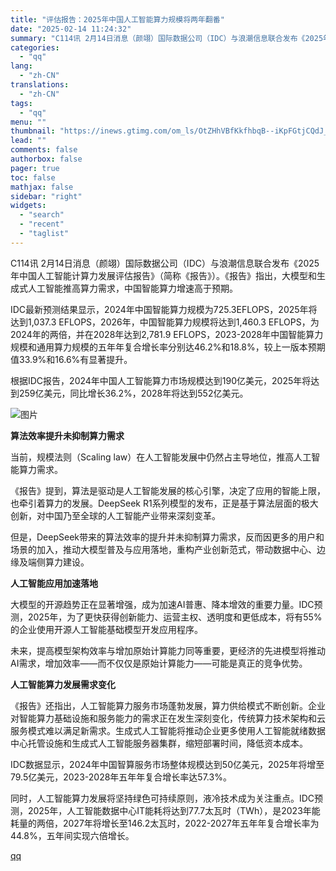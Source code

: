 ```yaml
---
title: "评估报告：2025年中国人工智能算力规模将两年翻番"
date: "2025-02-14 11:24:32"
summary: "C114讯 2月14日消息（颜翊）国际数据公司（IDC）与浪潮信息联合发布《2025年中国人工智能计..."
categories:
  - "qq"
lang:
  - "zh-CN"
translations:
  - "zh-CN"
tags:
  - "qq"
menu: ""
thumbnail: "https://inews.gtimg.com/om_ls/OtZHhVBfKkfhbqB--iKpFGtjCQdJ_AcpoeKKt6sTNabrAAA_640360/0"
lead: ""
comments: false
authorbox: false
pager: true
toc: false
mathjax: false
sidebar: "right"
widgets:
  - "search"
  - "recent"
  - "taglist"
---
```


C114讯 2月14日消息（颜翊）国际数据公司（IDC）与浪潮信息联合发布《2025年中国人工智能计算力发展评估报告》（简称《报告》）。《报告》指出，大模型和生成式人工智能推高算力需求，中国智能算力增速高于预期。

IDC最新预测结果显示，2024年中国智能算力规模为725.3EFLOPS，2025年将达到1,037.3 EFLOPS，2026年，中国智能算力规模将达到1,460.3 EFLOPS，为2024年的两倍，并在2028年达到2,781.9 EFLOPS，2023-2028年中国智能算力规模和通用算力规模的五年年复合增长率分别达46.2%和18.8%，较上一版本预期值33.9%和16.6%有显著提升。

根据IDC报告，2024年中国人工智能算力市场规模达到190亿美元，2025年将达到259亿美元，同比增长36.2%，2028年将达到552亿美元。

![图片](https://inews.gtimg.com/news_bt/OPmG_9BPi9SgyX831nFULyzFqp9-Zfyaes7f5uyiT8YuwAA/641)

**算法效率提升未抑制算力需求**

当前，规模法则（Scaling law）在人工智能发展中仍然占主导地位，推高人工智能算力需求。

《报告》提到，算法是驱动是人工智能发展的核心引擎，决定了应用的智能上限，也牵引着算力的发展。DeepSeek R1系列模型的发布，正是基于算法层面的极大创新，对中国乃至全球的人工智能产业带来深刻变革。

但是，DeepSeek带来的算法效率的提升并未抑制算力需求，反而因更多的用户和场景的加入，推动大模型普及与应用落地，重构产业创新范式，带动数据中心、边缘及端侧算力建设。

**人工智能应用加速落地**

大模型的开源趋势正在显著增强，成为加速AI普惠、降本增效的重要力量。IDC预测，2025年，为了更快获得创新能力、运营主权、透明度和更低成本，将有55%的企业使用开源人工智能基础模型开发应用程序。

未来，提高模型架构效率与增加原始计算能力同等重要，更经济的先进模型将推动AI需求，增加效率——而不仅仅是原始计算能力——可能是真正的竞争优势。

**人工智能算力发展需求变化**

《报告》还指出，人工智能算力服务市场蓬勃发展，算力供给模式不断创新。企业对智能算力基础设施和服务能力的需求正在发生深刻变化，传统算力技术架构和云服务模式难以满足新需求。生成式人工智能将推动企业更多使用人工智能就绪数据中心托管设施和生成式人工智能服务器集群，缩短部署时间，降低资本成本。

IDC数据显示，2024年中国智算服务市场整体规模达到50亿美元，2025年将增至79.5亿美元，2023-2028年五年年复合增长率达57.3%。

同时，人工智能算力发展将坚持绿色可持续原则，液冷技术成为关注重点。IDC预测，2025年，人工智能数据中心IT能耗将达到77.7太瓦时（TWh），是2023年能耗量的两倍，2027年将增长至146.2太瓦时，2022-2027年五年年复合增长率为44.8%，五年间实现六倍增长。

[qq](https://new.qq.com/rain/a/20250214A03C1F00)
